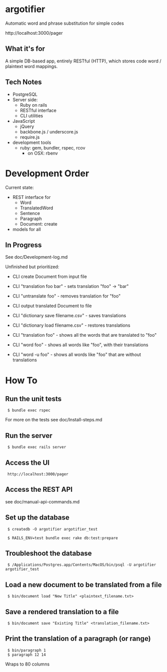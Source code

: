argotifier
==========

Automatic word and phrase substitution for simple codes

http://localhost:3000/pager

What it's for
-------------

A simple DB-based app, entirely RESTful (HTTP), which stores 
code word / plaintext word mappings.

Tech Notes
----------

- PostgreSQL
- Server side:
   - Ruby on rails
   - RESTful interface
   - CLI utilities
- JavaScript
   - jQuery
   - backbone.js / underscore.js
   - require.js
- development tools
   - ruby: gem, bundler, rspec, rcov
      - on OSX: rbenv


Development Order
=================

Current state:
- REST interface for
   - Word
   - TranslatedWord
   - Sentence
   - Paragraph
   - Document: create
- models for all


In Progress
-----------

See doc/Development-log.md

Unfinished but prioritized:
- CLI create Document from input file
- CLI "translation foo bar" - sets translation "foo" -> "bar"
- CLI "untranslate foo" - removes translation for "foo"
- CLI output translated Document to file

- CLI "dictionary save filename.csv" - saves translations
- CLI "dictionary load filename.csv" - restores translations

- CLI "translation foo" - shows all the words that are translated to "foo"
- CLI "word foo" - shows all words like "foo", with their translations
- CLI "word -u foo" - shows all words like "foo" that are without translations



How To
======

Run the unit tests
------------------

     $ bundle exec rspec

For more on the tests see doc/Install-steps.md


Run the server
--------------

     $ bundle exec rails server

Access the UI
-------------

     http://localhost:3000/pager


Access the REST API
-------------------

see doc/manual-api-commands.md

Set up the database
-------------------

     $ createdb -O argotifier argotifier_test

     $ RAILS_ENV=test bundle exec rake db:test:prepare

Troubleshoot the database
-------------------------

     $ /Applications/Postgres.app/Contents/MacOS/bin/psql -U argotifier argotifier_test


Load a new document to be translated from a file
------------------------------------------------

     $ bin/document load "New Title" <plaintext_filename.txt>


Save a rendered translation to a file
-------------------------------------

     $ bin/document save "Existing Title" <translation_filename.txt>


Print the translation of a paragraph (or range)
-----------------------------------------------

     $ bin/paragraph 1
     $ paragraph 12 14

Wraps to 80 columns


